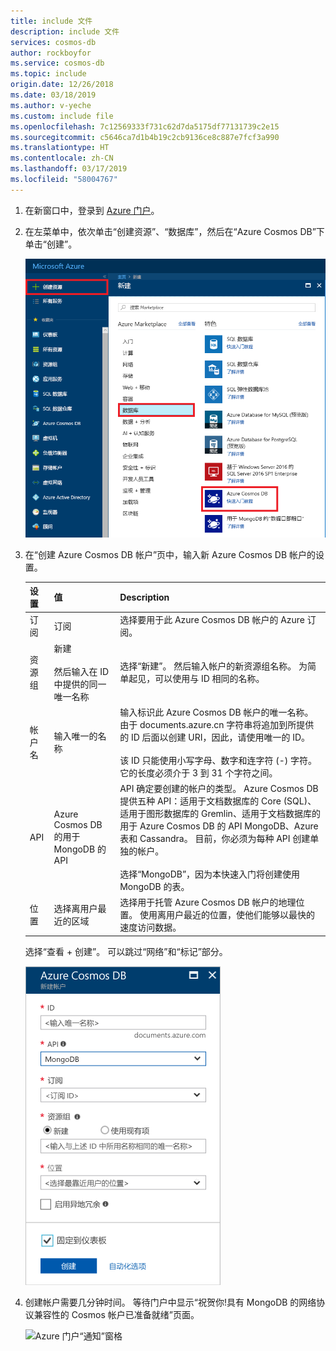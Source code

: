 ```yaml
---
title: include 文件
description: include 文件
services: cosmos-db
author: rockboyfor
ms.service: cosmos-db
ms.topic: include
origin.date: 12/26/2018
ms.date: 03/18/2019
ms.author: v-yeche
ms.custom: include file
ms.openlocfilehash: 7c12569333f731c62d7da5175df77131739c2e15
ms.sourcegitcommit: c5646ca7d1b4b19c2cb9136ce8c887e7fcf3a990
ms.translationtype: HT
ms.contentlocale: zh-CN
ms.lasthandoff: 03/17/2019
ms.locfileid: "58004767"
---
```

1. 在新窗口中，登录到 [Azure 门户](https://portal.azure.cn/)。
2. 在左菜单中，依次单击“创建资源”、“数据库”，然后在“Azure Cosmos DB”下单击“创建”。

   ![Azure 门户的屏幕截图，其中突出显示了“更多服务”和“Azure Cosmos DB”](./media/cosmos-db-create-dbaccount-mongodb/create-nosql-db-databases-json-tutorial-1.png)

3. 在“创建 Azure Cosmos DB 帐户”页中，输入新 Azure Cosmos DB 帐户的设置。 

    设置|值|Description
    ---|---|---
    订阅|订阅|选择要用于此 Azure Cosmos DB 帐户的 Azure 订阅。 
    资源组|新建<br><br>然后输入在 ID 中提供的同一唯一名称|选择“新建”。 然后输入帐户的新资源组名称。 为简单起见，可以使用与 ID 相同的名称。 
    帐户名|输入唯一的名称|输入标识此 Azure Cosmos DB 帐户的唯一名称。 由于 documents.azure.cn 字符串将追加到所提供的 ID 后面以创建 URI，因此，请使用唯一的 ID。<br><br>该 ID 只能使用小写字母、数字和连字符 (-) 字符。 它的长度必须介于 3 到 31 个字符之间。
    API|Azure Cosmos DB 的用于 MongoDB 的 API|API 确定要创建的帐户的类型。 Azure Cosmos DB 提供五种 API：适用于文档数据库的 Core (SQL)、适用于图形数据库的 Gremlin、适用于文档数据库的用于 Azure Cosmos DB 的 API MongoDB、Azure 表和 Cassandra。 目前，你必须为每种 API 创建单独的帐户。 <br><br>选择“MongoDB”，因为本快速入门将创建使用 MongoDB 的表。|
    位置|选择离用户最近的区域|选择用于托管 Azure Cosmos DB 帐户的地理位置。 使用离用户最近的位置，使他们能够以最快的速度访问数据。

    选择“查看 + 创建”。 可以跳过“网络”和“标记”部分。 

    ![Azure Cosmos DB 的“新建帐户”页](./media/cosmos-db-create-dbaccount-mongodb/azure-cosmos-db-create-new-account.png)

4. 创建帐户需要几分钟时间。 等待门户中显示“祝贺你!具有 MongoDB 的网络协议兼容性的 Cosmos 帐户已准备就绪”页面。

    ![Azure 门户“通知”窗格](./media/cosmos-db-create-dbaccount-mongodb/azure-cosmos-db-account-created.png)

<!--Update_Description: update meta properties, wording update -->
